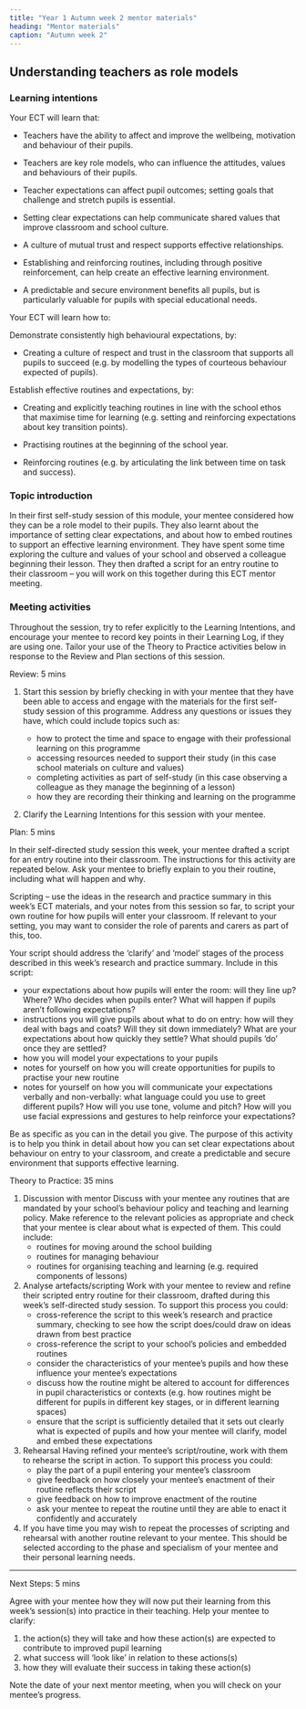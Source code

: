 ```yaml
---
title: "Year 1 Autumn week 2 mentor materials"
heading: "Mentor materials"
caption: "Autumn week 2"
---
```


## Understanding teachers as role models

### Learning intentions

Your ECT will learn that:

- Teachers have the ability to affect and improve the wellbeing, motivation and behaviour of their pupils.

- Teachers are key role models, who can influence the attitudes, values and behaviours of their pupils.

- Teacher expectations can affect pupil outcomes; setting goals that challenge and stretch pupils is essential.

- Setting clear expectations can help communicate shared values that improve classroom and school culture.

- A culture of mutual trust and respect supports effective relationships.

- Establishing and reinforcing routines, including through positive reinforcement, can help create an effective learning environment.

- A predictable and secure environment benefits all pupils, but is particularly valuable for pupils with special educational needs.

Your ECT will learn how to:

Demonstrate consistently high behavioural expectations, by:

- Creating a culture of respect and trust in the classroom that supports all pupils to succeed (e.g. by modelling the types of courteous behaviour expected of pupils).

Establish effective routines and expectations, by:

- Creating and explicitly teaching routines in line with the school ethos that maximise time for learning (e.g. setting and reinforcing expectations about key transition points).

- Practising routines at the beginning of the school year.

- Reinforcing routines (e.g. by articulating the link between time on task and success).

### Topic introduction

In their first self-study session of this module, your mentee considered how they can be a role model to their pupils. They also learnt about the importance of setting clear expectations, and about how to embed routines to support an effective learning environment. They have spent some time exploring the culture and values of your school and observed a colleague beginning their lesson. They then drafted a script for an entry routine to their classroom – you will work on this together during this ECT mentor meeting.

### Meeting activities

Throughout the session, try to refer explicitly to the Learning Intentions, and encourage your mentee to record key points in their Learning Log, if they are using one. Tailor your use of the Theory to Practice activities below in response to the Review and Plan sections of this session.

Review: 5 mins

1. Start this session by briefly checking in with your mentee that they have been able to access and engage with the materials for the first self-study session of this programme. Address any questions or issues they have, which could include topics such as:

   - how to protect the time and space to engage with their professional learning on this programme
   - accessing resources needed to support their study (in this case school materials on culture and values)
   - completing activities as part of self-study (in this case observing a colleague as they manage the beginning of a lesson)
   - how they are recording their thinking and learning on the programme

2. Clarify the Learning Intentions for this session with your mentee.

Plan: 5 mins

In their self-directed study session this week, your mentee drafted a script for an entry routine into their classroom. The instructions for this activity are repeated below. Ask your mentee to briefly explain to you their routine, including what will happen and why.

Scripting – use the ideas in the research and practice summary in this week’s ECT materials, and your notes from this session so far, to script your own routine for how pupils will enter your classroom. If relevant to your setting, you may want to consider the role of parents and carers as part of this, too.

Your script should address the ‘clarify’ and ‘model’ stages of the process described in this week’s research and practice summary. Include in this script:

- your expectations about how pupils will enter the room: will they line up? Where? Who decides when pupils enter? What will happen if pupils aren’t following expectations?
- instructions you will give pupils about what to do on entry: how will they deal with bags and coats? Will they sit down immediately? What are your expectations about how quickly they settle? What should pupils ‘do’ once they are settled?
- how you will model your expectations to your pupils
- notes for yourself on how you will create opportunities for pupils to practise your new routine
- notes for yourself on how you will communicate your expectations verbally and non-verbally: what language could you use to greet different pupils? How will you use tone, volume and pitch? How will you use facial expressions and gestures to help reinforce your expectations?

Be as specific as you can in the detail you give. The purpose of this activity is to help you think in detail about how you can set clear expectations about behaviour on entry to your classroom, and create a predictable and secure environment that supports effective learning.

Theory to Practice: 35 mins

1. Discussion with mentor
   Discuss with your mentee any routines that are mandated by your school’s behaviour policy and teaching and learning policy. Make reference to the relevant policies as appropriate and check that your mentee is clear about what is expected of them. This could include:
   - routines for moving around the school building
   - routines for managing behaviour
   - routines for organising teaching and learning (e.g. required components of lessons)
2. Analyse artefacts/scripting
   Work with your mentee to review and refine their scripted entry routine for their classroom, drafted during this week’s self-directed study session.
   To support this process you could:
   - cross-reference the script to this week’s research and practice summary, checking to see how the script does/could draw on ideas drawn from best practice
   - cross-reference the script to your school’s policies and embedded routines
   - consider the characteristics of your mentee’s pupils and how these influence your mentee’s expectations
   - discuss how the routine might be altered to account for differences in pupil characteristics or contexts (e.g. how routines might be different for pupils in different key stages, or in different learning spaces)
   - ensure that the script is sufficiently detailed that it sets out clearly what is expected of pupils and how your mentee will clarify, model and embed these expectations
3. Rehearsal
   Having refined your mentee’s script/routine, work with them to rehearse the script in action. To support this process you could:
   - play the part of a pupil entering your mentee’s classroom
   - give feedback on how closely your mentee’s enactment of their routine reflects their script
   - give feedback on how to improve enactment of the routine
   - ask your mentee to repeat the routine until they are able to enact it confidently and accurately
4. If you have time you may wish to repeat the processes of scripting and rehearsal with another routine relevant to your mentee. This should be selected according to the phase and specialism of your mentee and their personal learning needs.

---

Next Steps: 5 mins

Agree with your mentee how they will now put their learning from this week’s session(s) into practice in their teaching. Help your mentee to clarify:

1. the action(s) they will take and how these action(s) are expected to contribute to improved pupil learning
2. what success will ‘look like’ in relation to these actions(s)
3. how they will evaluate their success in taking these action(s)

Note the date of your next mentor meeting, when you will check on your mentee’s progress.
